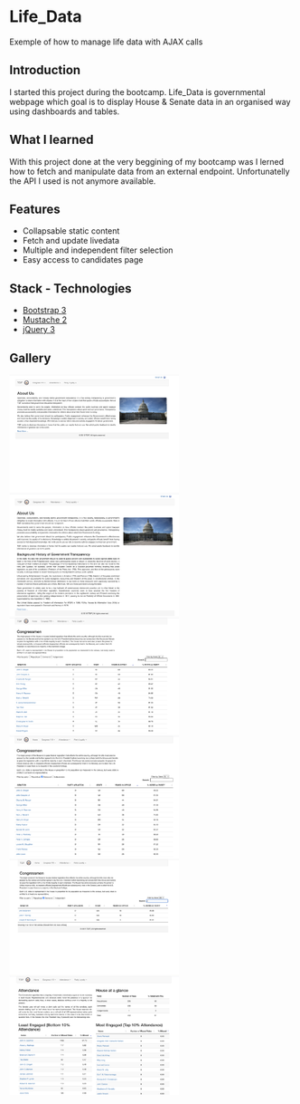 # Life_Data
Exemple of how to manage life data with AJAX calls

## Introduction
I started this project during the bootcamp.
Life_Data is governmental webpage which goal is to display House  & Senate data  in an organised way using  dashboards and tables.

## What I learned
With this project done at the very beggining of my bootcamp was I lerned how to fetch and manipulate data from an external endpoint.
Unfortunatelly the API I used is not anymore available.

## Features
* Collapsable static content
* Fetch and update livedata
* Multiple and independent filter selection
* Easy access to candidates page

## Stack - Technologies
* [Bootstrap 3](https://getbootstrap.com/docs/3.3/)
* [Mustache 2](https://github.com/mustache/mustache.github.com)
* [jQuery 3](https://jquery.com/)

## Gallery
<div>
  <img src="./live_data_homepage_collapsed.png" alt="homepage" width="300"/>
  <img src="./live_data_homepage_uncollapsed.png" alt="homepage" width="300"/>
  <img src="./live_data_congress_no_filters.png" alt="homepage" width="300"/>
  <img src="./live_data_congress_one_filter.png" alt="homepage" width="300"/>
  <img src="./ive_data_congress_multiple_filters.png" alt="homepage" width="300"/>
  <img src="./live_data_congress_dashboards.png" alt="homepage" width="300"/>
</div>
